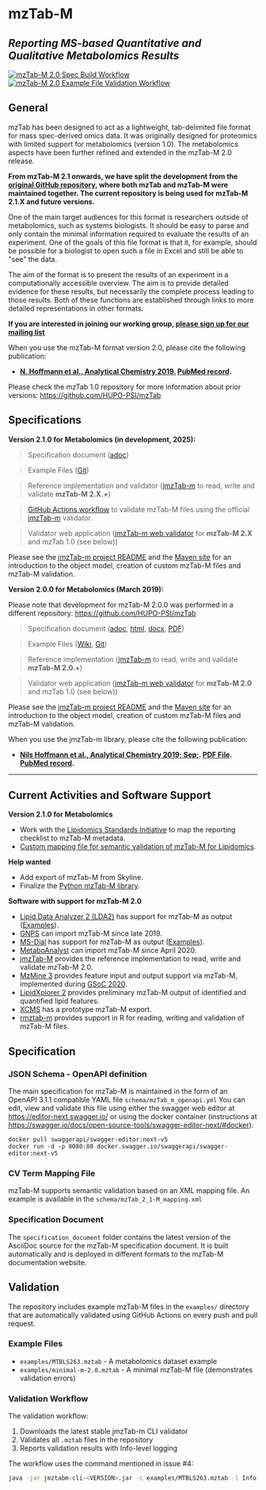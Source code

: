 # mzTab-M
## _Reporting MS-based Quantitative and Qualitative Metabolomics Results_

[![mzTab-M 2.0 Spec Build Workflow](https://github.com/HUPO-PSI/mzTab-M/actions/workflows/ci.yml/badge.svg)](https://github.com/HUPO-PSI/mzTab-M/actions/workflows/ci.yml)
[![mzTab-M 2.0 Example File Validation Workflow](https://github.com/HUPO-PSI/mzTab-M/actions/workflows/validate-mztab.yml/badge.svg)](https://github.com/HUPO-PSI/mzTab-M/actions/workflows/validate-mztab.yml)

## General
mzTab has been designed to act as a lightweight, tab-delimited file format for mass spec-derived omics data. It was originally designed for proteomics with limited support for metabolomics (version 1.0). The metabolomics aspects have been further refined and extended in the mzTab-M 2.0 release.

**From mzTab-M 2.1 onwards, we have split the development from the [original GitHub repository](https://github.com/HUPO-PSI/mzTab), where both mzTab and mzTab-M were maintained together. The current repository is being used for mzTab-M 2.1.X and future versions.**

One of the main target audiences for this format is researchers outside of metabolomics, such as systems biologists. It should be easy to parse and only contain the minimal information required to evaluate the results of an experiment. One of the goals of this file format is that it, for example, should be possible for a biologist to open such a file in Excel and still be able to "see" the data. 

The aim of the format is to present the results of an experiment in a computationally accessible overview. The aim is to provide detailed evidence for these results, but necessarily the complete process leading to those results. Both of these functions are established through links to more detailed representations in other formats.

**If you are interested in joining our working group, [please sign up for our mailing list](https://lists.cebitec.uni-bielefeld.de/mailman3/postorius/lists/mztabm.cebitec.uni-bielefeld.de/)**

When you use the mzTab-M format version 2.0, please cite the following publication:

  * **[N. Hoffmann et al., Analytical Chemistry 2019.](https://pubs.acs.org/doi/10.1021/acs.analchem.8b04310) [PubMed record](http://www.ncbi.nlm.nih.gov/pubmed/30688441).**

Please check the mzTab 1.0 repository for more information about prior versions: https://github.com/HUPO-PSI/mzTab

## Specifications

**Version 2.1.0 for Metabolomics (in development, 2025):**

  > Specification document ([adoc](https://github.com/HUPO-PSI/mzTab-M/blob/main/specification_documents/mzTab_format_specification_2_1-M.adoc))
  
  > Example Files ([Git](https://github.com/HUPO-PSI/mzTab-M/tree/main/examples))

  > Reference implementation and validator ([jmzTab-m](https://github.com/lifs-tools/jmzTab-m) to read, write and validate **mzTab-M 2.X.+**)

  > [GitHub Actions workflow](https://github.com/HUPO-PSI/mzTab-M/blob/main/.github/workflows/validate-mztab.yml) to validate mzTab-M files using the official [jmzTab-m](https://github.com/lifs-tools/jmzTab-m) validator.
  
  > Validator web application ([jmzTab-m web validator](https://github.com/lifs-tools/jmzTab-m-webapp) for **mzTab-M 2.X** and mzTab 1.0 (see below))
  
Please see the [jmzTab-m project README](https://github.com/lifs-tools/jmzTab-M) and the [Maven site](https://lifs-tools.github.io/jmzTab-m/) for an introduction to the object model, creation of custom mzTab-M files and mzTab-M validation. 

**Version 2.0.0 for Metabolomics (March 2019):**

Please note that development for mzTab-M 2.0.0 was performed in a different repository: https://github.com/HUPO-PSI/mzTab

  > Specification document ([adoc](https://github.com/HUPO-PSI/mzTab/blob/master/specification_document-releases/2_0-Metabolomics-Release/mzTab_format_specification_2_0-M_release.adoc), [html](http://hupo-psi.github.io/mzTab/2_0-metabolomics-release/mzTab_format_specification_2_0-M_release.html), [docx](http://hupo-psi.github.io/mzTab/2_0-metabolomics-release/mzTab_format_specification_2_0-M_release.docx), [PDF](http://hupo-psi.github.io/mzTab/2_0-metabolomics-release/mzTab_format_specification_2_0-M_release.pdf))
  
  > Example Files ([Wiki](../../wiki/Examples), [Git](https://github.com/HUPO-PSI/mzTab/tree/master/examples/2_0-Metabolomics_Release))

  > Reference implementation ([jmzTab-m](https://github.com/lifs-tools/jmzTab-m) to read, write and validate **mzTab-M 2.0.+**)
  
  > Validator web application ([jmzTab-m web validator](https://github.com/lifs-tools/jmzTab-m-webapp) for **mzTab-M 2.0** and mzTab 1.0 (see below))
  
Please see the [jmzTab-m project README](https://github.com/lifs-tools/jmzTab-M) and the [Maven site](https://lifs-tools.github.io/jmzTab-m/) for an introduction to the object model, creation of custom mzTab-M files and mzTab-M validation. 
  
When you use the jmzTab-m library, please cite the following publication:

* **[Nils Hoffmann et al., Analytical Chemistry 2019; Sep;](https://pubs.acs.org/doi/10.1021/acs.analchem.9b01987). [PDF File](). [PubMed record](http://www.ncbi.nlm.nih.gov/pubmed/31525911).**

---

## Current Activities and Software Support

**Version 2.1.0 for Metabolomics**

 * Work with the [Lipidomics Standards Initiative](https://lipidomics-standards-initiative.org/) to map the reporting checklist to mzTab-M metadata.
 * [Custom mapping file for semantic validation of mzTab-M for Lipidomics](https://github.com/lipidomics-standards-initiative/).

**Help wanted**

* Add export of mzTab-M from Skyline.
* Finalize the [Python mzTab-M library](https://github.com/lifs-tools/pymzTab-m).

**Software with support for mzTab-M 2.0**
 
 * [Lipid Data Analyzer 2 (LDA2)](http://genome.tugraz.at/lda2/lda_description.shtml) has support for mzTab-M as output ([Examples](../../wiki/Examples)).
 * [GNPS](https://gnps.ucsd.edu/ProteoSAFe/static/gnps-splash.jsp) can import mzTab-M since late 2019.
 * [MS-Dial](http://prime.psc.riken.jp/Metabolomics_Software/MS-DIAL/) has support for mzTab-M as output ([Examples](../../wiki/Examples)).
 * [MetaboAnalyst](https://www.metaboanalyst.ca/MetaboAnalyst/docs/Format.xhtml) can import mzTab-M since April 2020.
 * [jmzTab-M](https://github.com/lifs-tools/jmzTab-m) provides the reference implementation to read, write and validate mzTab-M 2.0.
 * [MzMine 3](https://mzmine.github.io) provides feature input and output support via mzTab-M, implemented during [GSoC 2020](https://summerofcode.withgoogle.com/organizations).
 * [LipidXplorer 2](https://github.com/lifs-tools/lipidxplorer) provides preliminary mzTab-M output of identified and quantified lipid features.
 * [XCMS](https://github.com/sneumann/xcms) has a prototype mzTab-M export.
 * [rmztab-m](https://github.com/lifs-tools/rmztabm) provides support in R for reading, writing and validation of mzTab-M files.

## Specification

### JSON Schema - OpenAPI definition

The main specification for mzTab-M is maintained in the form of an OpenAPI 3.1.1 compatible YAML file `schema/mzTab_m_openapi.yml`
You can edit, view and validate this file using either the swagger web editor at https://editor-next.swagger.io/ or using the docker container (instructions at https://swagger.io/docs/open-source-tools/swagger-editor-next/#docker):

```
docker pull swaggerapi/swagger-editor:next-v5
docker run -d -p 8080:80 docker.swagger.io/swaggerapi/swagger-editor:next-v5
```

### CV Term Mapping File

mzTab-M supports semantic validation based on an XML mapping file. An example is available in the `schema/mzTab_2_1-M_mapping.xml`

### Specification Document

The `specification_document` folder contains the latest version of the AsciiDoc source for the mzTab-M specification document. It is built automatically and is deployed in different formats to the mzTab-M documentation website.

## Validation

The repository includes example mzTab-M files in the `examples/` directory that are automatically validated using GitHub Actions on every push and pull request.

### Example Files

- `examples/MTBLS263.mztab` - A metabolomics dataset example
- `examples/minimal-m-2.0.mztab` - A minimal mzTab-M file (demonstrates validation errors)

### Validation Workflow

The validation workflow:
1. Downloads the latest stable jmzTab-m CLI validator
2. Validates all `.mztab` files in the repository 
3. Reports validation results with Info-level logging

The workflow uses the command mentioned in issue #4:
```bash
java -jar jmztabm-cli-<VERSION>.jar -c examples/MTBLS263.mztab -l Info
```
